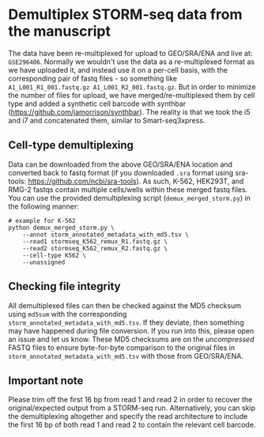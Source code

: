 # Demultiplex STORM-seq data from the manuscript

The data have been re-multiplexed for upload to GEO/SRA/ENA and live at: `GSE296406`.
Normally we wouldn't use the data as a re-multiplexed format as we have uploaded it, 
and instead use it on a per-cell basis, with the corresponding pair of fastq files - 
so something like `A1_L001_R1_001.fastq.gz A1_L001_R2_001.fastq.gz`. But in order to
minimize the number of files for upload, we have merged/re-multiplexed them by cell 
type and added a synthetic cell barcode with synthbar (https://github.com/jamorrison/synthbar).
The reality is that we took the i5 and i7 and concatenated them, similar to Smart-seq3xpress.

## Cell-type demultiplexing

Data can be downloaded from the above GEO/SRA/ENA location and converted back to fastq 
format (if you downloaded `.sra` format using sra-tools: https://github.com/ncbi/sra-tools).
As such, K-562, HEK293T, and RMG-2 fastqs contain multiple cells/wells within these merged 
fastq files. You can use the provided demultiplexing script (`demux_merged_storm.py`) in the 
following manner:

```
# example for K-562
python demux_merged_storm.py \
    --annot storm_annotated_metadata_with_md5.tsv \
    --read1 stormseq_K562_remux_R1.fastq.gz \
    --read2 stormseq_K562_remux_R2.fastq.gz \
    --cell-type K562 \
    --unassigned
``` 

## Checking file integrity

All demultiplexed files can then be checked against the MD5 checksum using `md5sum` with
the corresponding `storm_annotated_metadata_with_md5.tsv`. If they deviate, then something
may have happened during file conversion. If you run into this, please open an issue and let
us know. These MD5 checksums are on the _uncompressed_ FASTQ files to ensure byte-for-byte comparison
to the original files in `storm_annotated_metadata_with_md5.tsv` with those from GEO/SRA/ENA.

## Important note

Please trim off the first 16 bp from read 1 and read 2 in order to recover
the original/expected output from a STORM-seq run. Alternatively, you can skip
the demultiplexing altogether and specify the read architecture to include the
first 16 bp of both read 1 and read 2 to contain the relevant cell barcode.
